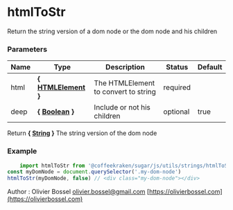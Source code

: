# htmlToStr

Return the string version of a dom node or the dom node and his children


### Parameters
Name  |  Type  |  Description  |  Status  |  Default
------------  |  ------------  |  ------------  |  ------------  |  ------------
html  |  **{ [HTMLElement](https://developer.mozilla.org/fr/docs/Web/API/HTMLElement) }**  |  The HTMLElement to convert to string  |  required  |
deep  |  **{ [Boolean](https://developer.mozilla.org/fr/docs/Web/JavaScript/Reference/Objets_globaux/Boolean) }**  |  Include or not his children  |  optional  |  true

Return **{ [String](https://developer.mozilla.org/fr/docs/Web/JavaScript/Reference/Objets_globaux/String) }** The string version of the dom node

### Example
```js
	import htmlToStr from '@coffeekraken/sugar/js/utils/strings/htmlToStr'
const myDomNode = document.querySelector('.my-dom-node')
htmlToStr(myDomNode, false) // <div class="my-dom-node"></div>
```
Author : Olivier Bossel [olivier.bossel@gmail.com](mailto:olivier.bossel@gmail.com) [https://olivierbossel.com](https://olivierbossel.com)